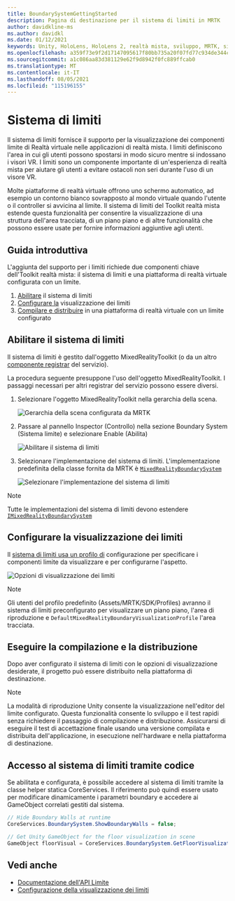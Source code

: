 ```yaml
---
title: BoundarySystemGettingStarted
description: Pagina di destinazione per il sistema di limiti in MRTK
author: davidkline-ms
ms.author: davidkl
ms.date: 01/12/2021
keywords: Unity, HoloLens, HoloLens 2, realtà mista, sviluppo, MRTK, sistema di limiti,
ms.openlocfilehash: a359f73e9f2d17147095617f80bb735a20f07fd77c934de344cc0abfa46127ed
ms.sourcegitcommit: a1c086aa83d381129e62f9d8942f0fc889ffcab0
ms.translationtype: MT
ms.contentlocale: it-IT
ms.lasthandoff: 08/05/2021
ms.locfileid: "115196155"
---
```

# <a name="boundary-system"></a>Sistema di limiti

Il sistema di limiti fornisce il supporto per la visualizzazione dei componenti limite di Realtà virtuale nelle applicazioni di realtà mista. I limiti definiscono l'area in cui gli utenti possono spostarsi in modo sicuro mentre si indossano i visori VR. I limiti sono un componente importante di un'esperienza di realtà mista per aiutare gli utenti a evitare ostacoli non seri durante l'uso di un visore VR.

Molte piattaforme di realtà virtuale offrono uno schermo automatico, ad esempio un contorno bianco sovrapposto al mondo virtuale quando l'utente o il controller si avvicina al limite. Il sistema di limiti del Toolkit realtà mista estende questa funzionalità per consentire la visualizzazione di una struttura dell'area tracciata, di un piano piano e di altre funzionalità che possono essere usate per fornire informazioni aggiuntive agli utenti.

## <a name="getting-started"></a>Guida introduttiva

L'aggiunta del supporto per i limiti richiede due componenti chiave dell'Toolkit realtà mista: il sistema di limiti e una piattaforma di realtà virtuale configurata con un limite.

1. [Abilitare](#enable-boundary-system) il sistema di limiti
2. [Configurare la](#configure-boundary-visualization) visualizzazione dei limiti
3. [Compilare e distribuire](#build-and-deploy) in una piattaforma di realtà virtuale con un limite configurato

## <a name="enable-boundary-system"></a>Abilitare il sistema di limiti

Il sistema di limiti è gestito dall'oggetto MixedRealityToolkit (o da un altro [componente registrar](xref:Microsoft.MixedReality.Toolkit.IMixedRealityServiceRegistrar) del servizio).

La procedura seguente presuppone l'uso dell'oggetto MixedRealityToolkit. I passaggi necessari per altri registrar del servizio possono essere diversi.

1. Selezionare l'oggetto MixedRealityToolkit nella gerarchia della scena.

    ![Gerarchia della scena configurata da MRTK](../images/MRTK_ConfiguredHierarchy.png)

1. Passare al pannello Inspector (Controllo) nella sezione Boundary System (Sistema limite) e selezionare Enable (Abilita)

    ![Abilitare il sistema di limiti](../images/boundary/MRTKConfig_Boundary.png)

1. Selezionare l'implementazione del sistema di limiti. L'implementazione predefinita della classe fornita da MRTK è [`MixedRealityBoundarySystem`](xref:Microsoft.MixedReality.Toolkit.Boundary.MixedRealityBoundarySystem)

    ![Selezionare l'implementazione del sistema di limiti](../images/boundary/BoundarySelectSystemType.png)

> [!NOTE]
> Tutte le implementazioni del sistema di limiti devono estendere [`IMixedRealityBoundarySystem`](xref:Microsoft.MixedReality.Toolkit.Boundary.IMixedRealityBoundarySystem)

## <a name="configure-boundary-visualization"></a>Configurare la visualizzazione dei limiti

Il [sistema di limiti usa un profilo di](configuring-boundary-visualization.md) configurazione per specificare i componenti limite da visualizzare e per configurarne l'aspetto.

![Opzioni di visualizzazione dei limiti](../images/boundary/BoundaryVisualizationProfile.png)

> [!NOTE]
> Gli utenti del profilo predefinito (Assets/MRTK/SDK/Profiles) avranno il sistema di limiti preconfigurato per visualizzare un piano piano, l'area di riproduzione e `DefaultMixedRealityBoundaryVisualizationProfile` l'area tracciata.

## <a name="build-and-deploy"></a>Eseguire la compilazione e la distribuzione

Dopo aver configurato il sistema di limiti con le opzioni di visualizzazione desiderate, il progetto può essere distribuito nella piattaforma di destinazione.

> [!NOTE]
> La modalità di riproduzione Unity consente la visualizzazione nell'editor del limite configurato. Questa funzionalità consente lo sviluppo e il test rapidi senza richiedere il passaggio di compilazione e distribuzione. Assicurarsi di eseguire il test di accettazione finale usando una versione compilata e distribuita dell'applicazione, in esecuzione nell'hardware e nella piattaforma di destinazione.

## <a name="accessing-boundary-system-via-code"></a>Accesso al sistema di limiti tramite codice

Se abilitata e configurata, è possibile accedere al sistema di limiti tramite la classe helper statica CoreServices. Il riferimento può quindi essere usato per modificare dinamicamente i parametri boundary e accedere ai GameObject correlati gestiti dal sistema.

```c#
// Hide Boundary Walls at runtime
CoreServices.BoundarySystem.ShowBoundaryWalls = false;

// Get Unity GameObject for the floor visualization in scene
GameObject floorVisual = CoreServices.BoundarySystem.GetFloorVisualization();
```

## <a name="see-also"></a>Vedi anche

- [Documentazione dell'API Limite](xref:Microsoft.MixedReality.Toolkit.Boundary)
- [Configurazione della visualizzazione dei limiti](configuring-boundary-visualization.md)
